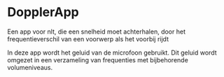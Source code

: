 # DopplerApp
Een app voor nlt, die een snelheid moet achterhalen, door het frequentieverschil van een voorwerp als het voorbij rijdt

In deze app wordt het geluid van de microfoon gebruikt. Dit geluid wordt omgezet in een verzameling van frequenties met bijbehorende volumeniveaus.
